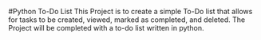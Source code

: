 #Python To-Do List
This Project is to create a simple To-Do list that allows for tasks to be created, viewed, marked as completed, and deleted. 
The Project will be completed with a to-do list written in python.